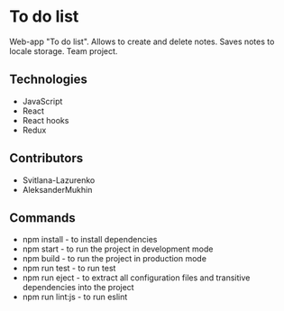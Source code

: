 # To do list

Web-app "To do list".
Allows to create and delete notes. Saves notes to locale storage.
Team project.

## Technologies

- JavaScript
- React
- React hooks
- Redux

## Contributors

- Svitlana-Lazurenko
- AleksanderMukhin

## Commands

- npm install - to install dependencies
- npm start - to run the project in development mode
- npm build - to run the project in production mode
- npm run test - to run test
- npm run eject - to extract all configuration files and transitive dependencies into the project
- npm run lint:js - to run eslint
